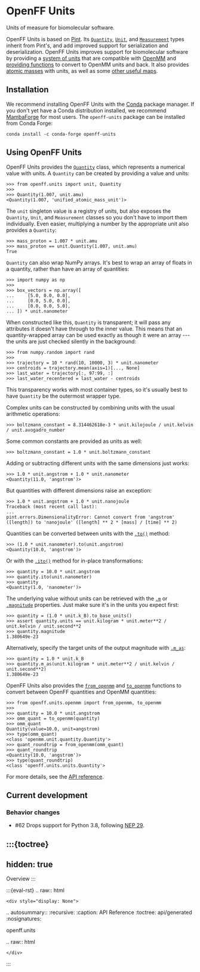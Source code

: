 # OpenFF Units

Units of measure for biomolecular software.

OpenFF Units is based on [Pint]. Its [`Quantity`], [`Unit`], and [`Measurement`] types inherit from Pint's, and add improved support for serialization and deserialization. OpenFF Units improves support for biomolecular software by providing a [system of units] that are compatible with [OpenMM] and [providing functions] to convert to OpenMM units and back. It also provides [atomic masses] with units, as well as some [other useful maps].

[system of units]: openff.units.unit
[OpenMM]: openmm:index
[Pint]: pint:index
[`Quantity`]: openff.units.Quantity
[`Unit`]: openff.units.Unit
[`Measurement`]: openff.units.Measurement 
[providing functions]: openff.units.openmm
[atomic masses]: openff.units.elements.MASSES
[other useful maps]: openff.units.elements

## Installation

We recommend installing OpenFF Units with the [Conda] package manager. If you don't yet have a Conda distribution installed, we recommend [MambaForge] for most users. The `openff-units` package can be installed from Conda Forge:

```shell
conda install -c conda-forge openff-units
```

[Conda]: https://conda.io
[MambaForge]: https://github.com/conda-forge/miniforge#mambaforge

## Using OpenFF Units

OpenFF Units provides the [`Quantity`] class, which represents a numerical value with units. A `Quantity` can be created by providing a value and units:

```pycon
>>> from openff.units import unit, Quantity
>>> 
>>> Quantity(1.007, unit.amu)
<Quantity(1.007, 'unified_atomic_mass_unit')>
```

The `unit` singleton value is a registry of units, but also exposes the `Quantity`, `Unit`, and `Measurement` classes so you don't have to import them individually. Even easier, multiplying a number by the appropriate unit also provides a `Quantity`:

```pycon
>>> mass_proton = 1.007 * unit.amu
>>> mass_proton == unit.Quantity(1.007, unit.amu)
True
```

`Quantity` can also wrap NumPy arrays. It's best to wrap an array of floats in a quantity, rather than have an array of quantities:

```pycon
>>> import numpy as np
>>> 
>>> box_vectors = np.array([
...     [5.0, 0.0, 0.0],
...     [0.0, 5.0, 0.0],
...     [0.0, 0.0, 5.0],
... ]) * unit.nanometer
```

When constructed like this, `Quantity` is transparent; it will pass any attributes it doesn't have through to the inner value. This means that an quantity-wrapped array can be used exactly as though it were an array --- the units are just checked silently in the background:

```pycon
>>> from numpy.random import rand
>>> 
>>> trajectory = 10 * rand(10, 10000, 3) * unit.nanometer
>>> centroids = trajectory.mean(axis=1)[..., None]
>>> last_water = trajectory[:, 97:99, :]
>>> last_water_recentered = last_water - centroids
```

This transparency works with most container types, so it's usually best to have `Quantity` be the outermost wrapper type.

Complex units can be constructed by combining units with the usual arithmetic operations:

```pycon
>>> boltzmann_constant = 8.314462618e-3 * unit.kilojoule / unit.kelvin / unit.avogadro_number
```

Some common constants are provided as units as well:

```pycon
>>> boltzmann_constant = 1.0 * unit.boltzmann_constant
```

Adding or subtracting different units with the same dimensions just works:

```pycon
>>> 1.0 * unit.angstrom + 1.0 * unit.nanometer
<Quantity(11.0, 'angstrom')>
```

But quantities with different dimensions raise an exception:

```pycon
>>> 1.0 * unit.angstrom + 1.0 * unit.nanojoule
Traceback (most recent call last):
...
pint.errors.DimensionalityError: Cannot convert from 'angstrom' ([length]) to 'nanojoule' ([length] ** 2 * [mass] / [time] ** 2)
```

Quantities can be converted between units with the [`.to()`] method:

```pycon
>>> (1.0 * unit.nanometer).to(unit.angstrom)
<Quantity(10.0, 'angstrom')>
```

Or with the [`.ito()`] method for in-place transformations:

```pycon
>>> quantity = 10.0 * unit.angstrom
>>> quantity.ito(unit.nanometer)
>>> quantity
<Quantity(1.0, 'nanometer')>
```

The underlying value without units can be retrieved with the [`.m`] or [`.magnitude`] properties. Just make sure it's in the units you expect first:

```pycon
>>> quantity = (1.0 * unit.k_B).to_base_units()
>>> assert quantity.units == unit.kilogram * unit.meter**2 / unit.kelvin / unit.second**2
>>> quantity.magnitude
1.380649e-23
```

Alternatively, specify the target units of the output magnitude with [`.m_as`]:

```pycon
>>> quantity = 1.0 * unit.k_B
>>> quantity.m_as(unit.kilogram * unit.meter**2 / unit.kelvin / unit.second**2)
1.380649e-23
```

OpenFF Units also provides the [`from_openmm`] and [`to_openmm`] functions to convert between OpenFF quantities and OpenMM quantities:

```pycon
>>> from openff.units.openmm import from_openmm, to_openmm
>>>
>>> quantity = 10.0 * unit.angstrom
>>> omm_quant = to_openmm(quantity)
>>> omm_quant
Quantity(value=10.0, unit=angstrom)
>>> type(omm_quant)
<class 'openmm.unit.quantity.Quantity'>
>>> quant_roundtrip = from_openmm(omm_quant)
>>> quant_roundtrip
<Quantity(10.0, 'angstrom')>
>>> type(quant_roundtrip)
<class 'openff.units.units.Quantity'>
```

For more details, see the [API reference].

## Current development

### Behavior changes

* #62 Drops support for Python 3.8, following [NEP 29](https://numpy.org/neps/nep-0029-deprecation_policy.html#support-table).

[`.to()`]: openff.units.Quantity.to
[`.ito()`]: openff.units.Quantity.ito
[`.m`]: openff.units.Quantity.m
[`.magnitude`]: openff.units.Quantity.magnitude
[`.m_as`]: openff.units.Quantity.m_as
[`from_openmm`]: openff.units.openmm.from_openmm
[`to_openmm`]: openff.units.openmm.to_openmm
[API reference]: openff.units

:::{toctree}
---
hidden: true
---

Overview <self>
:::

<!-- 
:::{toctree}
---
hidden: true
caption: User Guide
---

::: 
-->

<!--
The autosummary directive renders to rST,
so we must use eval-rst here
-->
:::{eval-rst}
.. raw:: html

    <div style="display: None">

.. autosummary::
   :recursive:
   :caption: API Reference
   :toctree: api/generated
   :nosignatures:

   openff.units

.. raw:: html

    </div>
:::
